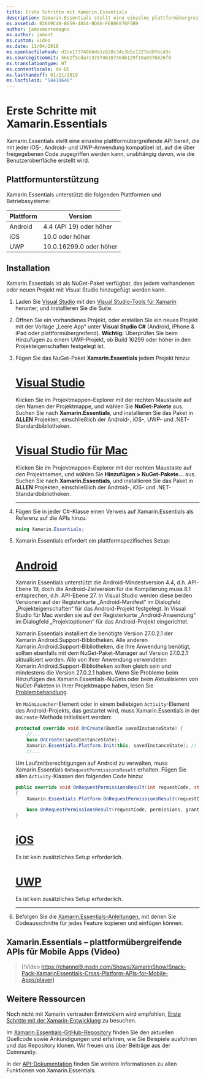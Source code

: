 ```yaml
---
title: Erste Schritte mit Xamarin.Essentials
description: Xamarin.Essentials stellt eine einzelne plattformübergreifende API bereit, die mit jeder iOS-, Android- und UWP-Anwendung kompatibel ist, auf die über freigegebenen Code zugegriffen werden kann, unabhängig davon, wie die Benutzeroberfläche erstellt wird.
ms.assetid: B2669C48-B659-4854-BD80-FEB0E876F5B9
author: jamesmontemagno
ms.author: jamont
ms.custom: video
ms.date: 11/04/2018
ms.openlocfilehash: d2ce173740b6de1c628c34c3b5c1227ed0fbcd3c
ms.sourcegitcommit: 56b2f5cda7c37874618736d6129f19a8976826f0
ms.translationtype: HT
ms.contentlocale: de-DE
ms.lasthandoff: 01/21/2019
ms.locfileid: "54418646"
---
```

# <a name="get-started-with-xamarinessentials"></a>Erste Schritte mit Xamarin.Essentials

Xamarin.Essentials stellt eine einzelne plattformübergreifende API bereit, die mit jeder iOS-, Android- und UWP-Anwendung kompatibel ist, auf die über freigegebenen Code zugegriffen werden kann, unabhängig davon, wie die Benutzeroberfläche erstellt wird.

## <a name="platform-support"></a>Plattformunterstützung

Xamarin.Essentials unterstützt die folgenden Plattformen und Betriebssysteme:

| Plattform | Version |
| --- | --- |
| Android | 4.4 (API 19) oder höher |
| iOS |10.0 oder höher |
| UWP | 10.0.16299.0 oder höher |

## <a name="installation"></a>Installation

Xamarin.Essentials ist als NuGet-Paket verfügbar, das jedem vorhandenen oder neuen Projekt mit Visual Studio hinzugefügt werden kann.

1. Laden Sie [Visual Studio](http://visualstudio.com) mit den [Visual Studio-Tools für Xamarin](~/cross-platform/get-started/installation/index.md) herunter, und installieren Sie die Suite.

2. Öffnen Sie ein vorhandenes Projekt, oder erstellen Sie ein neues Projekt mit der Vorlage „Leere App“ unter **Visual Studio C#** (Android, iPhone & iPad oder plattformübergreifend). **Wichtig:** Überprüfen Sie beim Hinzufügen zu einem UWP-Projekt, ob Build 16299 oder höher in den Projekteigenschaften festgelegt ist.

3. Fügen Sie das NuGet-Paket **Xamarin.Essentials** jedem Projekt hinzu:

    # <a name="visual-studiotabwindows"></a>[Visual Studio](#tab/windows)

    Klicken Sie im Projektmappen-Explorer mit der rechten Maustaste auf den Namen der Projektmappe, und wählen Sie **NuGet-Pakete** aus. Suchen Sie nach **Xamarin.Essentials**, und installieren Sie das Paket in **ALLEN** Projekten, einschließlich der Android-, iOS-, UWP- und .NET-Standardbibliotheken.

    # <a name="visual-studio-for-mactabmacos"></a>[Visual Studio für Mac](#tab/macos)

    Klicken Sie im Projektmappen-Explorer mit der rechten Maustaste auf den Projektnamen, und wählen Sie **Hinzufügen > NuGet-Pakete...** aus. Suchen Sie nach **Xamarin.Essentials**, und installieren Sie das Paket in **ALLEN** Projekten, einschließlich der Android-, iOS- und .NET-Standardbibliotheken.

    -----

4. Fügen Sie in jeder C#-Klasse einen Verweis auf Xamarin.Essentials als Referenz auf die APIs hinzu.

    ```csharp
    using Xamarin.Essentials;
    ```

5. Xamarin.Essentials erfordert ein plattformspezifisches Setup:

    # <a name="androidtabandroid"></a>[Android](#tab/android)

    Xamarin.Essentials unterstützt die Android-Mindestversion 4.4, d.h. API-Ebene 19, doch die Android-Zielversion für die Kompilierung muss 8.1 entsprechen, d.h. API-Ebene 27. In Visual Studio werden diese beiden Versionen auf der Registerkarte „Android-Manifest“ im Dialogfeld „Projekteigenschaften“ für das Android-Projekt festgelegt. In Visual Studio für Mac werden sie auf der Registerkarte „Android-Anwendung“ im Dialogfeld „Projektoptionen“ für das Android-Projekt eingerichtet. 

    Xamarin.Essentials installiert die benötigte Version 27.0.2.1 der Xamarin.Android.Support-Bibliotheken. Alle anderen Xamarin.Android.Support-Bibliotheken, die Ihre Anwendung benötigt, sollten ebenfalls mit dem NuGet-Paket-Manager auf Version 27.0.2.1 aktualisiert werden. Alle von Ihrer Anwendung verwendeten Xamarin.Android.Support-Bibliotheken sollten gleich sein und mindestens die Version 27.0.2.1 haben. Wenn Sie Probleme beim Hinzufügen des Xamarin.Essentials-NuGets oder beim Aktualisieren von NuGet-Paketen in Ihrer Projektmappe haben, lesen Sie [Problembehandlung](troubleshooting.md).

    Im `MainLauncher`-Element oder in einem beliebigen `Activity`-Element des Android-Projekts, das gestartet wird, muss Xamarin.Essentials in der `OnCreate`-Methode initialisiert werden:

    ```csharp
    protected override void OnCreate(Bundle savedInstanceState) {
        //...
        base.OnCreate(savedInstanceState);
        Xamarin.Essentials.Platform.Init(this, savedInstanceState); // add this line to your code
        //...
    ```

    Um Laufzeitberechtigungen auf Android zu verwalten, muss Xamarin.Essentials `OnRequestPermissionsResult` erhalten. Fügen Sie allen `Activity`-Klassen den folgenden Code hinzu:

    ```csharp
    public override void OnRequestPermissionsResult(int requestCode, string[] permissions, [GeneratedEnum] Android.Content.PM.Permission[] grantResults)
    {
        Xamarin.Essentials.Platform.OnRequestPermissionsResult(requestCode, permissions, grantResults);

        base.OnRequestPermissionsResult(requestCode, permissions, grantResults);
    }
    ```

    # <a name="iostabios"></a>[iOS](#tab/ios)

    Es ist kein zusätzliches Setup erforderlich.

    # <a name="uwptabuwp"></a>[UWP](#tab/uwp)

    Es ist kein zusätzliches Setup erforderlich.

    -----

6. Befolgen Sie die [Xamarin.Essentials-Anleitungen](index.md), mit denen Sie Codeausschnitte für jedes Feature kopieren und einfügen können.

## <a name="xamarinessentials---cross-platform-apis-for-mobile-apps-video"></a>Xamarin.Essentials – plattformübergreifende APIs für Mobile Apps (Video)

> [!Video https://channel9.msdn.com/Shows/XamarinShow/Snack-Pack-XamarinEssentials-Cross-Platform-APIs-for-Mobile-Apps/player]

## <a name="other-resources"></a>Weitere Ressourcen

Noch nicht mit Xamarin vertrauten Entwicklern wird empfohlen, [Erste Schritte mit der Xamarin-Entwicklung](~/cross-platform/getting-started/index.md) zu besuchen.

Im [Xamarin.Essentials-GitHub-Repository](http://github.com/xamarin/Essentials) finden Sie den aktuellen Quellcode sowie Ankündigungen und erfahren, wie Sie Beispiele ausführen und das Repository klonen. Wir freuen uns über Beiträge aus der Community.

In der [API-Dokumentation](xref:Xamarin.Essentials) finden Sie weitere Informationen zu allen Funktionen von Xamarin.Essentials.
